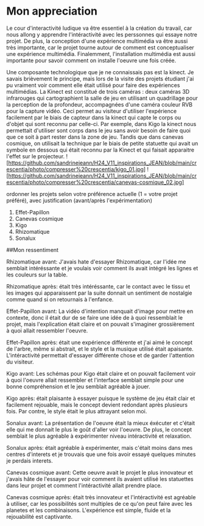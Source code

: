 # Mon appreciation

Le cour d'interactivité ludique va être essentiel à la création du travail, car nous allong y apprendre l'intéractivité avec les perssonnes qui essaye notre projet. De plus, la conception d'une expérience multimédia va être aussi très importante, car le projet tourne autour de comment est conceptualiser une expérience multimédia. Finalemment, l'installation multimédia est aussi importante pour savoir comment on installe l'oeuvre une fois créée.


Une composante technologique que je ne connaissais pas est la kinect. Je savais brièvement le principe, mais lors de la visite des projets étudiant j'ai pu vraiment voir comment elle était utilisé pour faire des expériences multimédias. La Kinect est constitué de trois caméras : deux caméras 3D infrarouges qui cartographient la salle de jeu en utilisant un quadrillage pour la perception de la profondeur, accompagnées d'une caméra couleur RVB pour la capture vidéo. Ceci permet au visiteur d'utiliser l'expérience facilement par le biais de capteur dans la kinect qui capte le corps ou d'objet qui sont reconnu par celle-ci. Par exemple, dans Kigo la kinect nous permettait d'utiliser sont corps dans le jeu sans avoir besoin de faire quoi que ce soit à part rester dans la zone de jeu. Tandis que dans canevas cosmique, on utilisait la technique par le biais de petite statuette qui avait un symbole en dessous qui était reconnu par la Kinect et qui faisait apparaitre l'effet sur le projecteur.
![https://github.com/sandrinejeann/H24_V11_inspirations_JEAN/blob/main/crescentia/photo/compresser%20crescentia/kigo_01.jpg]
![https://github.com/sandrinejeann/H24_V11_inspirations_JEAN/blob/main/crescentia/photo/compresser%20crescentia/canevas-cosmique_02.jpg]

ordonner les projets selon votre préférence actuelle (1 = votre projet préféré), avec justification (avant/après l'expérimentation)
1) Effet-Papillon
2) Canevas cosmique
3) Kigo
4) Rhizomatique
5) Sonalux

##Mon ressentiment


Rhizomatique avant: J'avais hate d'essayer Rhizomatique, car l'idée me semblait intéréssante et je voulais voir comment ils avait intégré les lignes et les couleurs sur la table.

Rhizomatique après: était très intéréssante, car le contact avec le tissu et les images qui apparaissent par la suite donnait un sentiment de nostalgie comme quand si on retournais à l'enfance.


Effet-Papillon avant: La vidéo d'intention manquait d'image pour mettre en contexte, donc il était dur de se faire une idée de à quoi ressemblait le projet, mais l'explication était claire et on pouvait s'imaginer grossièrement à quoi allait ressembler l'oeuvre.

Effet-Papillon après: était une expérience différente et j'ai aimé le concept de l'arbre, même si abstrait, et le style et la musique utilisé était apaisante. L'intéractivité permettait d'essayer différente chose et de garder l'attention du visiteur.


Kigo avant: Les schémas pour Kigo était claire et on pouvait facilement voir à quoi l'oeuvre allait ressembler et l'interface semblait simple pour une bonne compréhension et le jeu semblait agréable à jouer.

Kigo après: était plaisante à essayer puisque le système de jeu était clair et facilement rejouable, mais le concept devient redondant après plusieurs fois. Par contre, le style était le plus attrayant selon moi.


Sonalux avant: La présentation de l'oeuvre était la mieux éxécuter et c'était elle qui me donnait le plus le goût d'aller voir l'oeuvre. De plus, le concept semblait le plus agréable à expérimenter niveau intéractivité et relaxation.

Sonalux après: était agréable à expérimenter, mais c'était moins dans mes centres d'interets et je trouvais que une fois avoir essayé quelques minutes je perdais interets.

Canevas cosmique avant: Cette oeuvre avait le projet le plus innovateur et j'avais hâte de l'essayer pour voir comment ils avaient utilisé les statuettes dans leur projet et comment l'intéractivité allait prendre place.

Canevas cosmique après: était très innovateur et l'intéractivité est agréable à utiliser, car les possibilités sont multiples de ce qu'on peut faire avec les planetes et les combinaisons. L'expérience est simple, fluide et la rejouabilité est captivante.
